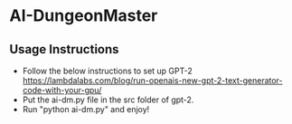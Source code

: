 # AI-DungeonMaster

## Usage Instructions
* Follow the below instructions to set up GPT-2 
https://lambdalabs.com/blog/run-openais-new-gpt-2-text-generator-code-with-your-gpu/
* Put the ai-dm.py file in the src folder of gpt-2.
* Run "python ai-dm.py" and enjoy!
